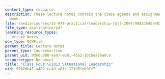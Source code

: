 ```yaml
---
content_type: resource
description: These lecture notes contain the class agenda and assignments for the
  week.
file: /media/courses/15-974-practical-leadership-fall-2004/9082db45a482cc4de81e12fd5feb9ff7_class4.pdf
file_type: application/pdf
learning_resource_types:
- Lecture Notes
ocw_type: OCWFile
parent_title: Lecture Notes
parent_type: CourseSection
parent_uid: 9d6dc808-ee97-e081-4b52-10cbea76a6ca
resourcetype: Document
title: "Class Four \u2013 Situational Leadership"
uid: 9082db45-a482-cc4d-e81e-12fd5feb9ff7
---
```

